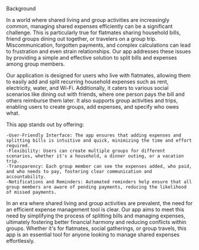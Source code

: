 Background

In a world where shared living and group activities are increasingly common, managing shared expenses efficiently can be a significant challenge. This is particularly true for flatmates sharing household bills, friend groups dining out together, or travelers on a group trip. Miscommunication, forgotten payments, and complex calculations can lead to frustration and even strain relationships. Our app addresses these issues by providing a simple and effective solution to split bills and expenses among group members.

Our application is designed for users who live with flatmates, allowing them to easily add and split recurring household expenses such as rent, electricity, water, and Wi-Fi. Additionally, it caters to various social scenarios like dining out with friends, where one person pays the bill and others reimburse them later. It also supports group activities and trips, enabling users to create groups, add expenses, and specify who owes what.

This app stands out by offering:

    -User-Friendly Interface: The app ensures that adding expenses and splitting bills is intuitive and quick, minimizing the time and effort required.
    -Flexibility: Users can create multiple groups for different scenarios, whether it's a household, a dinner outing, or a vacation trip.
    -Transparency: Each group member can see the expenses added, who paid, and who needs to pay, fostering clear communication and accountability.
    -Notifications and Reminders: Automated reminders help ensure that all group members are aware of pending payments, reducing the likelihood of missed payments.

In an era where shared living and group activities are prevalent, the need for an efficient expense management tool is clear. Our app aims to meet this need by simplifying the process of splitting bills and managing expenses, ultimately fostering better financial harmony and reducing conflicts within groups. Whether it's for flatmates, social gatherings, or group travels, this app is an essential tool for anyone looking to manage shared expenses effortlessly.
